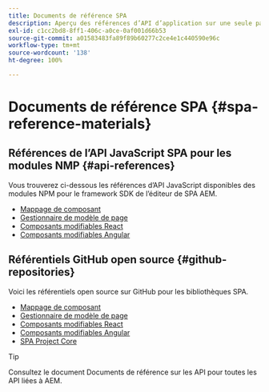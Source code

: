 ```yaml
---
title: Documents de référence SPA
description: Aperçu des références d’API d’application sur une seule page et des référentiels de code source
exl-id: c1cc2bd8-8ff1-406c-a0ce-0af001d66b53
source-git-commit: a01583483fa89f89b60277c2ce4e1c440590e96c
workflow-type: tm+mt
source-wordcount: '138'
ht-degree: 100%

---
```


# Documents de référence SPA {#spa-reference-materials}

## Références de l’API JavaScript SPA pour les modules NMP {#api-references}

Vous trouverez ci-dessous les références d’API JavaScript disponibles des modules NPM pour le framework SDK de l’éditeur de SPA AEM.

* [Mappage de composant](https://www.npmjs.com/package/@adobe/aem-spa-component-mapping)
* [Gestionnaire de modèle de page](https://www.npmjs.com/package/@adobe/aem-spa-model-manager)
* [Composants modifiables React](https://www.npmjs.com/package/@adobe/aem-react-editable-components)
* [Composants modifiables Angular](https://www.npmjs.com/package/@adobe/aem-angular-editable-components)

## Référentiels GitHub open source {#github-repositories}

Voici les référentiels open source sur GitHub pour les bibliothèques SPA.

* [Mappage de composant](https://github.com/adobe/aem-spa-component-mapping)
* [Gestionnaire de modèle de page](https://github.com/adobe/aem-spa-page-model-manager)
* [Composants modifiables React](https://github.com/adobe/aem-react-editable-components)
* [Composants modifiables Angular](https://github.com/adobe/aem-angular-editable-components)
* [SPA Project Core](https://github.com/adobe/aem-spa-project-core)

>[!TIP]
>
>Consultez le document Documents de référence sur les API pour toutes les API liées à AEM.
